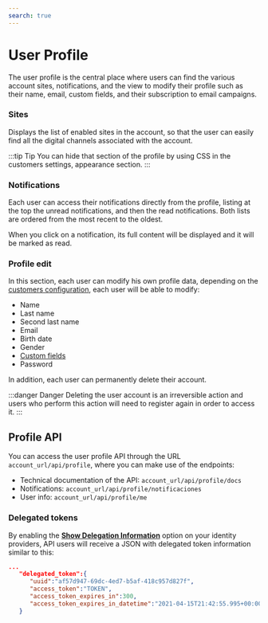 ```yaml
---
search: true
---
```


# User Profile

The user profile is the central place where users can find the various account sites, notifications, and the view to modify their profile such as their name, email, custom fields, and their subscription to email campaigns.

### Sites

Displays the list of enabled sites in the account, so that the user can easily find all the digital channels associated with the account.

:::tip Tip
You can hide that section of the profile by using CSS in the customers settings, appearance section.
:::

### Notifications

Each user can access their notifications directly from the profile, listing at the top the unread notifications, and then the read notifications. Both lists are ordered from the most recent to the oldest.

When you click on a notification, its full content will be displayed and it will be marked as read. 

### Profile edit

In this section, each user can modify his own profile data, depending on the [customers configuration](/en/platform/customers/users.html#customer-settings), each user will be able to modify:

* Name
* Last name
* Second last name
* Email
* Birth date
* Gender
* [Custom fields](/en/platform/customers/realms.html#custom-fields)
* Password

In addition, each user can permanently delete their account. 

:::danger Danger
Deleting the user account is an irreversible action and users who perform this action will need to register again in order to access it.
:::

## Profile API

You can access the user profile API through the URL `account_url/api/profile`, where you can make use of the endpoints: 

* Technical documentation of the API: `account_url/api/profile/docs`
* Notifications: `account_url/api/profile/notificaciones`
* User info: `account_url/api/profile/me`

### Delegated tokens

By enabling the [**Show Delegation Information**](/en/platform/core/identity-providers.html) option on your identity providers, API users will receive a JSON with delegated token information similar to this:

```json
...
   "delegated_token":{
      "uuid":"af57d947-69dc-4ed7-b5af-418c957d827f",
      "access_token":"TOKEN",
      "access_token_expires_in":300,
      "access_token_expires_in_datetime":"2021-04-15T21:42:55.995+00:00"
   }
```
